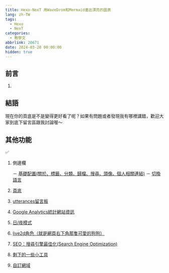 ```yaml
---
title: Hexo-NexT 用WaveDrom和Mermaid畫出漂亮的圖表
lang: zh-TW
tags:
  - Hexo
  - NexT
categories:
  - 教學文
abbrlink: 20671
date: 2024-03-20 00:00:00
hidden: true
---
```


## 前言



<!--more-->

1. [](/)

## 結語

現在你的頁底是不是變得更好看了呢？如果有問題或者發現我有哪裡講錯，歡迎大家到底下留言區跟我討論喔～

## 其他功能

✅

1. 側邊欄

    － [基礎配置(關於、標籤、分類、歸檔、搜尋、頭像、個人相關連結)](/NexT-sidebar-basic)
    － [切換語言](/NexT-sidebar-switch-lang)

2. [頁底](/NexT-footer)
3. [utterances留言板](/NexT-utterances-comment-box)
4. [Google Analytics統計網站資訊](/NexT-google-analytics)
5. [日/夜模式](/NexT-dark-light-mode)
6. [live2d角色（就是網頁右下角那隻可愛的狗狗）](/NexT-live2d)
7. [SEO：搜尋引擎最佳化(Search Engine Optimization)](/SEO-Search-Engine-Optimization)
8. [剩下的一些小工具](/NexT-some-cool-tools)
9. [自訂網域](/Hexo-NexT_custom_domain)
